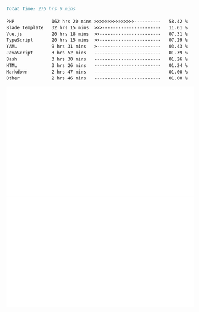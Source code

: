 <!--START_SECTION:waka-->

```markdown
Total Time: 275 hrs 6 mins

PHP              162 hrs 20 mins >>>>>>>>>>>>>>>----------   58.42 %
Blade Template   32 hrs 15 mins  >>>----------------------   11.61 %
Vue.js           20 hrs 18 mins  >>-----------------------   07.31 %
TypeScript       20 hrs 15 mins  >>-----------------------   07.29 %
YAML             9 hrs 31 mins   >------------------------   03.43 %
JavaScript       3 hrs 52 mins   -------------------------   01.39 %
Bash             3 hrs 30 mins   -------------------------   01.26 %
HTML             3 hrs 26 mins   -------------------------   01.24 %
Markdown         2 hrs 47 mins   -------------------------   01.00 %
Other            2 hrs 46 mins   -------------------------   01.00 %
```

<!--END_SECTION:waka-->
<p align="center">
    <img src="https://raw.githubusercontent.com/rjp2525/rjp2525/output/generated/overview.svg">
    <img src="https://raw.githubusercontent.com/rjp2525/rjp2525/output/generated/languages.svg">
</p>
